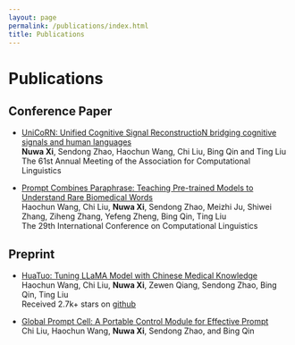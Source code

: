 ```yaml
---
layout: page
permalink: /publications/index.html
title: Publications
---
```


# Publications
## Conference Paper

- [UniCoRN: Unified Cognitive Signal ReconstructioN bridging cognitive signals and human languages](https://caihanlin.com/mypaper/202302ICAROB.pdf)<br>**Nuwa Xi**, Sendong Zhao, Haochun Wang, Chi Liu, Bing Qin and Ting Liu<br>The 61st Annual Meeting of the Association for Computational Linguistics 

- [Prompt Combines Paraphrase: Teaching Pre-trained Models to Understand Rare Biomedical Words](https://arxiv.org/pdf/2209.06453.pdf)<br>Haochun Wang, Chi Liu, **Nuwa Xi**, Sendong Zhao, Meizhi Ju, Shiwei Zhang, Ziheng Zhang, Yefeng Zheng, Bing Qin, Ting Liu<br>The 29th International Conference on Computational Linguistics

## Preprint

- [HuaTuo: Tuning LLaMA Model with Chinese Medical Knowledge](https://arxiv.org/pdf/2304.06975.pdf)<br>Haochun Wang, Chi Liu, **Nuwa Xi**, Zewen Qiang, Sendong Zhao, Bing Qin, Ting Liu<br>Received 2.7k+ stars on [github](https://github.com/SCIR-HI/Huatuo-Llama-Med-Chinese)

- [Global Prompt Cell: A Portable Control Module for Effective Prompt](https://arxiv.org/pdf/2304.05642.pdf)<br>Chi Liu, Haochun Wang, **Nuwa Xi**, Sendong Zhao, and Bing Qin